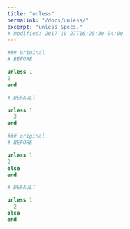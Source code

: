 ```yaml
---
title: "unless"
permalink: "/docs/unless/"
excerpt: "unless Specs."
# modified: 2017-10-27T16:25:30-04:00
---
```

```ruby
### original
# BEFORE

unless 1
2
end

```
```ruby
# DEFAULT

unless 1
  2
end

```
```ruby
### original
# BEFORE

unless 1
2
else
end

```
```ruby
# DEFAULT

unless 1
  2
else
end
```
